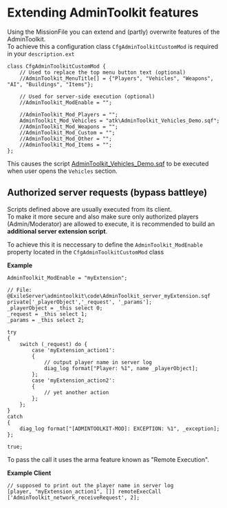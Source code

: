 # Extending AdminToolkit features

Using the MissionFile you can extend and (partly) overwrite features of the AdminToolkit.<br />
To achieve this a configuration class `CfgAdminToolkitCustomMod` is required in your `description.ext`
 
```
class CfgAdminToolkitCustomMod {
	// Used to replace the top menu button text (optional)
	//AdminToolkit_MenuTitle[] = {"Players", "Vehicles", "Weapons", "AI", "Buildings", "Items"};
	
	// Used for server-side execution (optional)
	//AdminToolkit_ModEnable = "";
	
	//AdminToolkit_Mod_Players = "";
	AdminToolkit_Mod_Vehicles = "atk\AdminToolkit_Vehicles_Demo.sqf";
	//AdminToolkit_Mod_Weapons = "";
	//AdminToolkit_Mod_Custom = "";
	//AdminToolkit_Mod_Other = "";
	//AdminToolkit_Mod_Items = "";
};
```

This causes the script <a href="%40MissionFile/atk/AdminToolkit_Vehicles_Demo.sqf">AdminToolkit_Vehicles_Demo.sqf</a> to be executed when user opens the `Vehicles` section.

## Authorized server requests (bypass battleye)

Scripts defined above are usually executed from its client.<br />
To make it more secure and also make sure only authorized players (Admin/Moderator) are allowed to execute, it is recommended to build an **additional server extension script**.

To achieve this it is neccessary to define the `AdminToolkit_ModEnable` property located in the `CfgAdminToolkitCustomMod` class

**Example**

`AdminToolkit_ModEnable = "myExtension";`

```
// File: @ExileServer\admintoolkit\code\AdminToolkit_server_myExtension.sqf
private['_playerObject','_request', '_params'];
_playerObject = _this select 0;
_request = _this select 1;
_params = _this select 2;

try 
{
    switch (_request) do {
		case 'myExtension_action1': 
		{
            // output player name in server log
			diag_log format["Player: %1", name _playerObject];
		};
		case 'myExtension_action2': 
		{
			// yet another action
		};
    };
}
catch
{
    diag_log format["[ADMINTOOLKIT-MOD]: EXCEPTION: %1", _exception];
};

true;
```

To pass the call it uses the arma feature known as "Remote Execution".

**Example Client**
```
// supposed to print out the player name in server log
[player, "myExtension_action1", []] remoteExecCall ['AdminToolkit_network_receiveRequest', 2];
```

